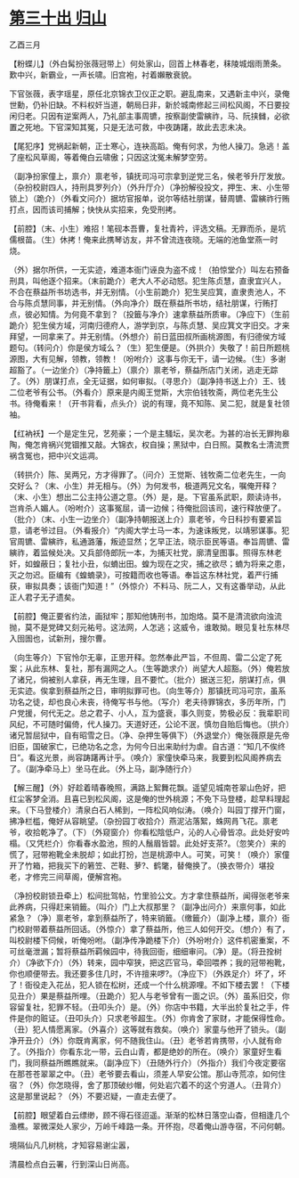 # [第三十出 归山](http://www.sbkk88.com/mingzhu/gudaicn/taohuashan/200679.html)

乙酉三月

【粉蝶儿】（外白髯扮张薇冠带上）何处家山，回首上林春老，秣陵城烟雨萧条。歎中兴，新霸业，一声长啸。旧宫袍，衬着嬾散衰貌。

下官张薇，表字瑶星，原任北京锦衣卫仪正之职。避乱南来，又遇新主中兴，录俺世勳，仍补旧缺。不料权奸当道，朝局日非，新於城南修起三间松风阁，不日要投闲归老。只因有逆案两人，乃礼部主事周镳，按察副使雷縯祚，马、阮挟雠，必欲置之死地。下官深知其冤，只是无法可救，中夜踌躇，故此去志未决。

【尾犯序】党祸起新朝，正士寒心，连袂高蹈。俺有何求，为他人操刀。急逃！盖了座松风草阁，等着俺白云啸傲；只因这沈冤未解梦空劳。

（副净扮家僮上，禀介）禀老爷，镇抚司冯可宗拿到逆党三名，候老爷升厅发放。（杂扮校尉四人，持刑具罗列介）（外升厅介）（净扮解役投文，押生、末、小生带锁上）（跪介）（外看文问介）据坊官报单，说尔等结社朋谋，替周镳、雷縯祚行贿打点，因而该司捕解；快快从实招来，免受刑拷。

【前腔】（末、小生）难招！笔砚本吾曹，复社青衿，评选文稿。无罪而杀，是坑儒根苗。（生）休拷！俺来此携琴访友，并不曾流连夜晓。无端的池鱼堂燕一时烧。

（外）据尔所供，一无实迹，难道本衙门诬良为盗不成！（拍惊堂介）叫左右预备刑具，叫他逐个招来。（末前跪介）老大人不必动怒。犯生陈贞慧，直隶宜兴人，不合在蔡益所书坊选书，并无别情。（小生前跪介）犯生吴应箕，直隶贵池人，不合与陈贞慧同事，并无别情。（外向净介）既在蔡益所书坊，结社朋谋，行贿打点，彼必知情。为何竟不拿到？（投籤与净介）速拿蔡益所质审。（净应下）（生前跪介）犯生侯方域，河南归德府人，游学到京，与陈贞慧、吴应箕文字旧交。才来拜望，一同拿来了。并无别情。（外想介）前日蓝田叔所画桃源图，有归德侯方域题句。（转问介）你是侯方域么？（生）犯生便是。（外拱介）失敬了！前日所题桃源图，大有见解，领教，领教！（吩咐介）这事与你无干，请一边候。（生）多谢超豁了。（一边坐介）（净持籤上）（禀介）禀老爷，蔡益所店门关闭，逃走无踪了。（外）朋谋打点，全无证据，如何审拟。（寻思介）（副净持书送上介）王、钱二位老爷有公书。（外看介）原来是内阁王觉斯，大宗伯钱牧斋，两位老先生公书。待俺看来！（开书背看，点头介）说的有理，竟不知陈、吴二犯，就是复社领袖。

【红衲袄】一个是定生兄，艺苑豪；一个是主騷坛，吴次老。为甚的冶长无罪拘皋陶，俺怎肯祸兴党锢推又敲。大锦衣，权自操；黑狱中，白日照。莫教名士清流贾祸含冤也，把中兴文运凋。

（转拱介）陈、吴两兄，方才得罪了。（问介）王觉斯、钱牧斋二位老先生，一向交好么？（末、小生）并无相与。（外）为何发书，极道两兄文名，嘱俺开释？（末、小生）想出二公主持公道之意。（外）是，是。下官虽系武职，颇读诗书，岂肯杀人媚人。（吩咐介）这事冤屈，请一边候；待俺批回该司，速行释放便了。（批介）（末、小生一边坐介）（副净持朝报送上介）禀老爷，今日科抄有要紧旨意，请老爷过目。（外看报介）“内阁大学士马一本，为速诛叛党，以靖邪谋事。犯官周镳、雷縯祚，私通潞藩，叛迹显然；乞早正法，晓示臣民等语。奉旨周镳、雷縯祚，着监候处决。又兵部侍郎阮一本，为捕灭社党，廓清皇图事。照得东林老奸，如蝗蔽日；复社小丑，似蝻出田。蝗为现在之灾，捕之欲尽；蝻为将来之患，灭之勿迟。臣编有《蝗蝻录》，可按籍而收也等语。奉旨这东林社党，着严行捕获，审拟具奏；该衙门知道！”（外惊介）不料马、阮二人，又有这番举动，从此正人君子无孑遗矣。

【前腔】俺正要省约法，画狱牢；那知他铸刑书，加炮烙。莫不是清流欲向浊流抛，莫不是党碑又刻元祐号。这法网，人怎逃；这威令，谁敢拗。眼见复社东林尽入囹圄也，试新刑，搜尔曹。

（向生等介）下官怜尔无辜，正思开释。忽然奉此严旨，不但周、雷二公定了死案；从此东林、复社，那有漏网之人。（生等跪求介）尚望大人超豁。（外）俺若放了诸兄，倘被别人拿获，再无生理，且不要忙。（批介）据送三犯，朋谋打点，俱无实迹。俟拿到蔡益所之日，审明拟罪可也。（向生等介）那镇抚司冯可宗，虽系功名之徒，却也良心未丧，待俺写书与他。（写介）老夫待罪锦衣，多历年所，门户党援，何代无之。总之君子、小人，互为盛衰，事久则变，势极必反：我辈职司风纪，不可随时偏倚，代人操刀。天道好还，公论不泯，慎勿自贻后悔也。（拱介）诸兄暂屈狱中，自有昭雪之日。（净、杂押生等俱下）（外退堂介）俺张薇原是先帝旧臣，国破家亡，已绝功名之念，为何今日出来助纣为虐。自古道：“知几不俟终日”。看这光景，尚容踌躇再计乎。（唤介）家僮快牵马来，我要到松风阁养病去了。（副净牵马上）坐马在此。（外上马，副净随行介）

【解三醒】（外）好趁着晴春晚照，满路上絮舞花飘。遥望见城南苍翠山色好，把红尘客梦全消。且喜已到松风阁，这是俺的世外桃源；不免下马登楼，趁早料理起来。（下马登楼介）清泉白石人稀到，一阵松风响似涛。（唤介）叫园丁撑开门窗，拂净栏槛，俺好从容眺望。（杂扮园丁收拾介）燕泥沾落絮，蛛网肙飞花。禀老爷，收拾乾净了。（下）（外窥窗介）你看松陰低户，沁的人心骨皆凉。此处好安吟榻。（又凭栏介）你看春水盈池，照的人鬚眉皆碧。此处好支茶?。（忽笑介）来的慌了，冠带袍靴全未脱却；如此打扮，岂是桃源中人。可笑，可笑！（唤介）家僮开了竹箱，把我买下的箬笠、芒鞋、萝?、鹤氅，替俺换了。（换衣带介）堪投老，才修完三间草阁，便解宫袍。

（净扮校尉锁丑牵上）松间批驾帖，竹里验公文。方才拿住蔡益所，闻得张老爷来此养病，只得赶来销籤。（叫介）门上大叔那里？（副净出问介）来禀何事，如此紧急？（净）禀老爷，拿到蔡益所了，特来销籤。（缴籤介）（副净上楼，禀介）衙门校尉带着蔡益所回话。（外惊介）拿了蔡益所，他三人如何开交。（想介）有了，叫校尉楼下伺候，听俺吩咐。（副净传净跪楼下介）（外吩咐介）这件机密重案，不可丝毫泄漏；暂将蔡益所羁候园中，待我回衙，细细审问。（净）是。（将丑拴树介）（净欲下介）（外）转来，园中窄狭，把这匹官马，牵回喂养；我的冠带袍靴，你也顺便带去。我还要多住几时，不许擅来啰?。（净应下）（外跌足介）坏了，坏了！衙役走入花丛，犯人锁在松树，还成一个什么桃源哩。不如下楼去罢！（下楼见丑介）果是蔡益所哩。（丑跪介）犯人与老爷曾有一面之识。（外）虽系旧交，你容留复社，犯罪不轻。（丑叩头介）是。（外）你店中书籍，大半出於复社之手，件件是你的赃证。（丑叩头介）只求老爷超生。（外）你肯舍了家财，才能保得性命。（丑）犯人情愿离家。（外喜介）这等就有救矣。（唤介）家童与他开了锁头。（副净开丑介）（外）你既肯离家，何不随我住山。（丑）老爷若肯携带，小人就有命了。（外指介）你看东北一带，云白山青，都是绝妙的所在。（唤介）家童好生看门，我同蔡益所瞧瞧就来。（副净应下）（丑随外行介）（外指介）我们今夜定要宿在那苍苍翠翠之中。（丑）老爷要去看山，须差人早安公馆。那山寺荒凉，如何住宿？（外）你怎晓得，舍了那顶破纱帽，何处岩穴着不的这个穷道人。（丑背介）这是那里说起？（外）不要迟疑，一直走去便了。

【前腔】眼望着白云缥缈，顾不得石径迢遥。渐渐的松林日落空山杳，但相逢几个渔樵。翠微深处人家少，万岭千峰路一条。开怀抱，尽着俺山游寺宿，不问何朝。

境隔仙凡几树桃，才知容易谢尘嚣，

清晨检点白云署，行到深山日尚高。


